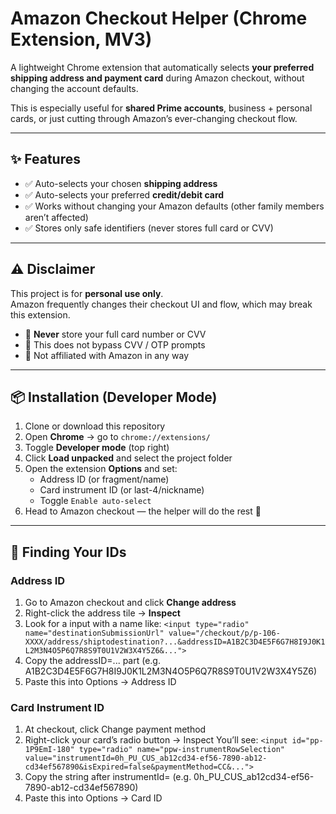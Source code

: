 <p align="justify">
   
# Amazon Checkout Helper (Chrome Extension, MV3)

A lightweight Chrome extension that automatically selects **your preferred shipping address and payment card** during Amazon checkout, without changing the account defaults.  

This is especially useful for **shared Prime accounts**, business + personal cards, or just cutting through Amazon’s ever-changing checkout flow.

---

## ✨ Features

- ✅ Auto-selects your chosen **shipping address**  
- ✅ Auto-selects your preferred **credit/debit card**  
- ✅ Works without changing your Amazon defaults (other family members aren’t affected)  
- ✅ Stores only safe identifiers (never stores full card or CVV)  

---

## ⚠️ Disclaimer

This project is for **personal use only**.  
Amazon frequently changes their checkout UI and flow, which may break this extension.  

- 🛑 **Never** store your full card number or CVV  
- 🛑 This does not bypass CVV / OTP prompts  
- 🛑 Not affiliated with Amazon in any way  

---

## 📦 Installation (Developer Mode)

1. Clone or download this repository  
2. Open **Chrome** → go to `chrome://extensions/`  
3. Toggle **Developer mode** (top right)  
4. Click **Load unpacked** and select the project folder  
5. Open the extension **Options** and set:
   - Address ID (or fragment/name)
   - Card instrument ID (or last-4/nickname)
   - Toggle `Enable auto-select`  
6. Head to Amazon checkout — the helper will do the rest 🚀  

---

## 🔎 Finding Your IDs

### Address ID
1. Go to Amazon checkout and click **Change address**  
2. Right-click the address tile → **Inspect**  
3. Look for a input with a name like: 
   `<input type="radio" name="destinationSubmissionUrl"
     value="/checkout/p/p-106-XXXX/address/shiptodestination?...&addressID=A1B2C3D4E5F6G7H8I9J0K1L2M3N4O5P6Q7R8S9T0U1V2W3X4Y5Z6&...">`
5. Copy the addressID=... part (e.g. A1B2C3D4E5F6G7H8I9J0K1L2M3N4O5P6Q7R8S9T0U1V2W3X4Y5Z6)
6. Paste this into Options → Address ID

### Card Instrument ID

1. At checkout, click Change payment method
2. Right-click your card’s radio button → Inspect
You’ll see:
`<input id="pp-1P9EmI-180" type="radio" name="ppw-instrumentRowSelection"
  value="instrumentId=0h_PU_CUS_ab12cd34-ef56-7890-ab12-cd34ef567890&isExpired=false&paymentMethod=CC&...">`
3. Copy the string after instrumentId= (e.g. 0h_PU_CUS_ab12cd34-ef56-7890-ab12-cd34ef567890)
4. Paste this into Options → Card ID

</p>
